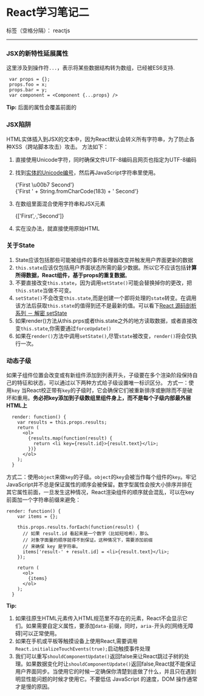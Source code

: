 ﻿# React学习笔记二

标签（空格分隔）： reactjs

---

**<h3>JSX的新特性延展属性</h3>**

这里涉及到操作符`...`，表示将某些数据结构转为数组，已经被ES6支持.

     var props = {};
     props.foo = x;
     props.bar = y;
     var component = <Component {...props} />
     
 **Tip:**  后面的属性会覆盖前面的
 **<h3>JSX陷阱</h3>**
 
 HTML实体插入到JSX的文本中，因为React默认会转义所有字符串，为了防止各种XSS（跨站脚本攻击）攻击。
 方法如下：
 1. 直接使用Unicode字符，同时确保文件UTF-8编码且网页也指定为UTF-8编码
 2. 找到[实体的Unicode编号][1]，然后再JavaScript字符串里使用。
 
    <div>{'First \u00b7 Second'}</div>
    <div>{'First ' + String.fromCharCode(183) + ' Second'}</div>
3. 在数组里面混合使用字符串和JSX元素
    
    <div>{['First',<span>&middot;</span>,'Second']}</div>
4. 实在没办法，就直接使用原始HTML
   
     <div dangerouslySetInnerHTML={{__html:'First &middot; Second'}} />

  **<h3>关于State</h3>**
  
 1. State应该包括那些可能被组件的事件处理器改变并触发用户界面更新的数据
 2. `this.state`应该仅包括用户界面状态所需的最少数据。所以它不应该包括**计算所得数据，React组件，基于props的重复数据**。
 3. 不要直接改变`this.state`，因为调用`setState()`可能会替换掉你的更改，把`this.state`当做不可变。
 4. `setState()`不会改变`this.state`,而是创建一个即将处理的`state`转变。在调用该方法后获取`this.state`的值得到还不是最新的值。可以看下[React 源码剖析系列 － 解密 setState][2]
 5. 如果render()方法从this.prps或者this.state之外的地方读取数据，或者直接改变`this.state`,你需要通过`forceUpdate()`
 6. 如果在`render()`方法中调用`setState()`,尽管`state`被改变，`render()`将会仅执行一次。
 
**<h3>动态子级</h3>**

如果子组件位置会改变或有新组件添加到列表开头，子级要在多个渲染阶段保持自己的特征和状态，可以通过以下两种方式给子级设置唯一标识区分。
方式一：使用`key`
当React校正带有`key`的子级时，它会确保它们被重新排序或删除而不是破坏和重用。**务必把key添加到子级数组里组件身上，而不是每个子级内部最外层HTML上**
```
  render: function() {
    var results = this.props.results;
    return (
      <ol>
        {results.map(function(result) {
          return <li key={result.id}>{result.text}</li>;
        })}
      </ol>
    );
  }
```  
方式二：使用`object`来做`key`的子级。`object`的`key`会被当作每个组件的`key`。牢记JavaScript并不总是保证属性的顺序会被保留。数字型属性会按大小排序并排在其它属性前面，一旦发生这种情况，React渲染组件的顺序就会混乱，可以在key前面加一个字符串前缀来避免：
```
render: function() {
    var items = {};

    this.props.results.forEach(function(result) {
      // 如果 result.id 看起来是一个数字（比如短哈希），那么
      // 对象字面量的顺序就得不到保证。这种情况下，需要添加前缀
      // 来确保 key 是字符串。
      items['result-' + result.id] = <li>{result.text}</li>;
    });

    return (
      <ol>
        {items}
      </ol>
    );
  }
```
  **Tip:**  
  1. 如果往原生HTML元素传入HTML规范里不存在的元素，React不会显示它们。如果需要自定义属性，要添加`data-`前缀，同时，`aria-`开头的[网络无障碍]可以正常使用。
  2. 如果在手机或平板等触摸设备上使用React,需要调用`React.initializeTouchEvents(true);`启动触摸事件处理
  3. 我们可以重写`shouldComponentUpdate()`返回false来让React跳过子树的处理。如果数据变化时让`shouldComponentUpdate()`返回false,React就不能保证用户界面同步。当使用它的时候一定确保你清楚到底做了什么，并且只在遇到明显性能问题的时候才使用它。不要低估 JavaScript 的速度，DOM 操作通常才是慢的原因。


  [1]: http://www.fileformat.info/info/unicode/char/b7/index.htm
  [2]: http://zhuanlan.zhihu.com/p/20328570